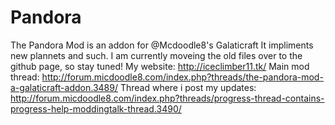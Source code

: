 Pandora
=======

The Pandora Mod is an addon for @Mcdoodle8's Galaticraft
It impliments new plannets and such.
I am currently moveing the old files over to the github page, so stay tuned!
My website: http://iceclimber11.tk/
Main mod thread: http://forum.micdoodle8.com/index.php?threads/the-pandora-mod-a-galaticraft-addon.3489/
Thread where i post my updates: http://forum.micdoodle8.com/index.php?threads/progress-thread-contains-progress-help-moddingtalk-thread.3490/

